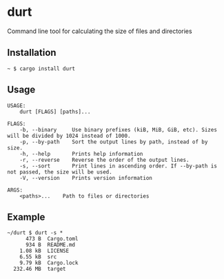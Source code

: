 # durt
Command line tool for calculating the size of files and directories

## Installation
```
~ $ cargo install durt
```

## Usage
```
USAGE:
    durt [FLAGS] [paths]...

FLAGS:
    -b, --binary     Use binary prefixes (kiB, MiB, GiB, etc). Sizes will be divided by 1024 instead of 1000.
    -p, --by-path    Sort the output lines by path, instead of by size.
    -h, --help       Prints help information
    -r, --reverse    Reverse the order of the output lines.
    -s, --sort       Print lines in ascending order. If --by-path is not passed, the size will be used.
    -V, --version    Prints version information

ARGS:
    <paths>...    Path to files or directories
```

## Example
```
~/durt $ durt -s *
      473 B  Cargo.toml
      934 B  README.md
    1.08 kB  LICENSE
    6.55 kB  src
    9.79 kB  Cargo.lock
  232.46 MB  target
```
